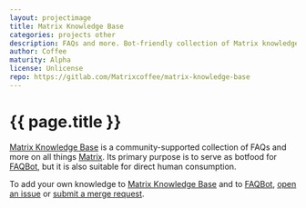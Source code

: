```yaml
---
layout: projectimage
title: Matrix Knowledge Base
categories: projects other
description: FAQs and more. Bot-friendly collection of Matrix knowledge. Also suitable for humans.
author: Coffee
maturity: Alpha
license: Unlicense
repo: https://gitlab.com/Matrixcoffee/matrix-knowledge-base
---
```


# {{ page.title }}
[Matrix Knowledge Base]({{page.repo}}) is a community-supported collection of FAQs and more on all things [Matrix](https://matrix.org). Its primary purpose is to serve as botfood for [FAQBot][], but it is also suitable for direct human consumption.

To add your own knowledge to [Matrix Knowledge Base]({{page.repo}}) and to [FAQBot][], [open an issue]({{page.repo}}/issues/new) or [submit a merge request]({{page.repo}}/compare).

[FAQBot]: https://gitlab.com/Matrixcoffee/FAQBot
